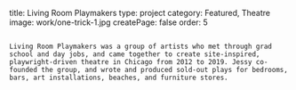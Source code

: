 title: Living Room Playmakers
type: project
category: Featured, Theatre
image: work/one-trick-1.jpg
createPage: false
order: 5

~~~

Living Room Playmakers was a group of artists who met through grad school and day jobs, and came together to create site-inspired, playwright-driven theatre in Chicago from 2012 to 2019. Jessy co-founded the group, and wrote and produced sold-out plays for bedrooms, bars, art installations, beaches, and furniture stores.
